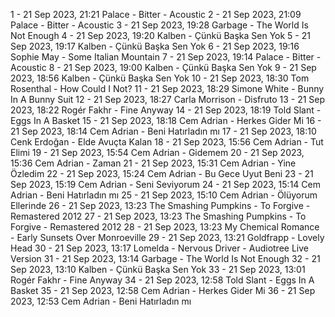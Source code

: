 1 - 21 Sep 2023, 21:21	Palace - Bitter - Acoustic
2 - 21 Sep 2023, 21:09	Palace - Bitter - Acoustic
3 - 21 Sep 2023, 19:28	Garbage - The World Is Not Enough
4 - 21 Sep 2023, 19:20	Kalben - Çünkü Başka Sen Yok
5 - 21 Sep 2023, 19:17	Kalben - Çünkü Başka Sen Yok
6 - 21 Sep 2023, 19:16	Sophie May - Some Italian Mountain
7 - 21 Sep 2023, 19:14	Palace - Bitter - Acoustic
8 - 21 Sep 2023, 19:00	Kalben - Çünkü Başka Sen Yok
9 - 21 Sep 2023, 18:56	Kalben - Çünkü Başka Sen Yok
10 - 21 Sep 2023, 18:30	Tom Rosenthal - How Could I Not?
11 - 21 Sep 2023, 18:29	Simone White - Bunny In A Bunny Suit
12 - 21 Sep 2023, 18:27	Carla Morrison - Disfruto
13 - 21 Sep 2023, 18:22	Rogér Fakhr - Fine Anyway
14 - 21 Sep 2023, 18:19	Told Slant - Eggs In A Basket
15 - 21 Sep 2023, 18:18	Cem Adrian - Herkes Gider Mi
16 - 21 Sep 2023, 18:14	Cem Adrian - Beni Hatırladın mı
17 - 21 Sep 2023, 18:10	Cenk Erdoğan - Elde Avuçta Kalan
18 - 21 Sep 2023, 15:56	Cem Adrian - Tut Elimi
19 - 21 Sep 2023, 15:54	Cem Adrian - Gidemem
20 - 21 Sep 2023, 15:36	Cem Adrian - Zaman
21 - 21 Sep 2023, 15:31	Cem Adrian - Yine Özledim
22 - 21 Sep 2023, 15:24	Cem Adrian - Bu Gece Uyut Beni
23 - 21 Sep 2023, 15:19	Cem Adrian - Seni Seviyorum
24 - 21 Sep 2023, 15:14	Cem Adrian - Beni Hatırladın mı
25 - 21 Sep 2023, 15:10	Cem Adrian - Ölüyorum Ellerinde
26 - 21 Sep 2023, 13:23	The Smashing Pumpkins - To Forgive - Remastered 2012
27 - 21 Sep 2023, 13:23	The Smashing Pumpkins - To Forgive - Remastered 2012
28 - 21 Sep 2023, 13:23	My Chemical Romance - Early Sunsets Over Monroeville
29 - 21 Sep 2023, 13:21	Goldfrapp - Lovely Head
30 - 21 Sep 2023, 13:17	Lomelda - Nervous Driver - Audiotree Live Version
31 - 21 Sep 2023, 13:14	Garbage - The World Is Not Enough
32 - 21 Sep 2023, 13:10	Kalben - Çünkü Başka Sen Yok
33 - 21 Sep 2023, 13:01	Rogér Fakhr - Fine Anyway
34 - 21 Sep 2023, 12:58	Told Slant - Eggs In A Basket
35 - 21 Sep 2023, 12:58	Cem Adrian - Herkes Gider Mi
36 - 21 Sep 2023, 12:53	Cem Adrian - Beni Hatırladın mı
